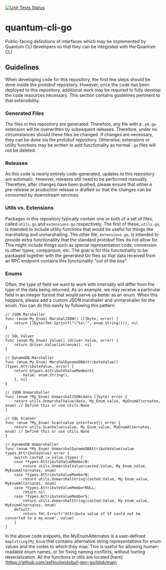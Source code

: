[![Unit Tests Status](https://github.com/xefino/quantum-cli-go/actions/workflows/test.yml/badge.svg)](https://github.com/xefino/quantum-cli-go/actions)

# quantum-cli-go
Public-facing definitions of interfaces which may be implemented by Quantum CLI developers so that they can be integrated with the Quantum CLI

## Guidelines

When developing code for this repository, the first few steps should be done inside the protobuf repository. However, once the code has been deployed to this repository, additional work may be required to fully develop the code resources necessary. This section contains guidelines pertinent to that extensibility.

### Generated Files

The files in this repository are generated. Therefore, any file with a `.pb.go` extension will be overwritten by subsequent releases. Therefore, under no circumstances should these files be changed. If changes are necessary, they can be done via the protobuf repository. Otherwise, extensions or utility functions may be written to add functionality as normal `.go` files will not be deleted.

### Releases

As this code is nearly entirely code-generated, updates to this repository are automatic. However, releases still need to be performed manually. Therefore, after changes have been pushed, please ensure that either a pre-release or production release is drafted so that the changes can be consumed by downstream services.

### Utils vs. Extensions

Packages in this repository typically contain one or both of a set of files, called `utils.go` and `extensions.go` respectively. The first of these, `utils.go`, is intended to include utility functions that would be useful for things like marshalling and unmarshalling. The other file, `extensions.go`, is intended to provide extra functionalilty that the standard protobuf files do not allow for. This might include things such as special representation code, conversion to other types, comparison, etc. The goal is for this functionality to be packaged together with the generated Go files so that data received from an RPC endpoint contains this functionality "out of the box".

### Enums

Often, the type of field we want to work with internally will differ from the type of the data being returned. As an example, we may receive a particular field in an integer format that would serve us better as an enum. When this happens, please add a custom JSON marshaller and unmarshaller for the enum. You can do this easily by following this pattern:

```
// JSON Marshaller
func (enum My_Enum) MarshalJSON() ([]byte, error) {
	return []byte(fmt.Sprintf("\"%s\"", enum.String())), nil
}

// SQL Valuer
func (enum My_Enum) Value() (driver.Value, error) {
	return driver.Value(int(enum)), nil
}

// DynamoDB Marshaller
func (enum My_Enum) MarshalDynamoDBAttributeValue() (types.AttributeValue, error) {
	return &types.AttributeValueMemberS{
		Value: enum.String(),
	}, nil
}

// JSON Unmarshaller
func (enum *My_Enum) UnmarshalJSON(data []byte) error {
    return utils.UnmarshalValue(data, My_Enum_value, MyEnumAlternates, enum) // Define this or use utils.None
}

// SQL Scanner
func (enum *My_Enum) Scan(value interface{}) error {
    return utils.ScanValue(value, My_Enum_value, MyEnumAlternates, enum) // Define this or use utils.None
}

// DynamoDB Unmarshaller
func (enum *My_Enum) UnmarshalDynamoDBAttributeValue(value types.AttributeValue) error {
	switch casted := value.(type) {
	case *types.AttributeValueMemberB:
		return utils.UnmarshalValue(casted.Value, My_Enum_value, MyEnumAlternates, enum)
	case *types.AttributeValueMemberN:
		return utils.UnmarshalString(casted.Value, My_Enum_value, MyEnumAlternates, enum)
	case *types.AttributeValueMemberNULL:
		return nil
	case *types.AttributeValueMemberS:
		return utils.UnmarshalString(casted.Value, My_Enum_value, MyEnumAlternates, enum)
	default:
		return fmt.Errorf("Attribute value of %T could not be converted to a my.enum", value)
	}
}
```

In the above code snippets, the MyEnumAlternates is a user-defined `map[string]My_Enum` that contains alternative string representations for enum values and the codes to which they map. This is useful for allowing human-readable enum names, or for fixing naming conflicts, without hurting deserialization. All the functions in utils are located [here](https://github.com/xefino/protobuf-gen-go/blob/main
